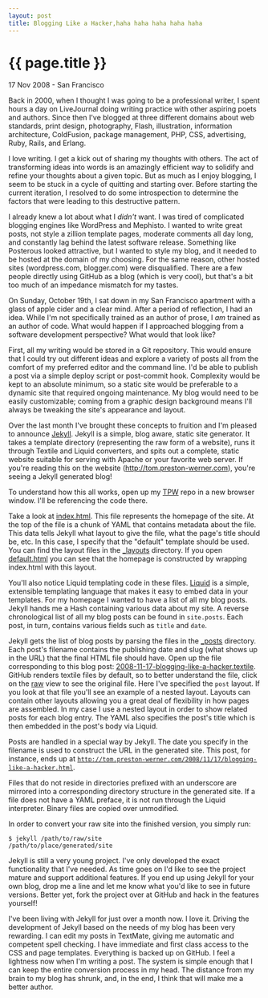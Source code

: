 ```yaml
---
layout: post
title: Blogging Like a Hacker,haha haha haha haha haha
---
```


{{ page.title }}
================

<p class="meta">17 Nov 2008 - San Francisco</p>

Back in 2000, when I thought I was going to be a professional writer, I spent
hours a day on LiveJournal doing writing practice with other aspiring poets and
authors. Since then I've blogged at three different domains about web standards,
print design, photography, Flash, illustration, information architecture,
ColdFusion, package management, PHP, CSS, advertising, Ruby, Rails, and Erlang.

I love writing. I get a kick out of sharing my thoughts with others. The act of
transforming ideas into words is an amazingly efficient way to solidify and
refine your thoughts about a given topic. But as much as I enjoy blogging, I
seem to be stuck in a cycle of quitting and starting over. Before starting the
current iteration, I resolved to do some introspection to determine the factors
that were leading to this destructive pattern.

I already knew a lot about what I *didn't* want. I was tired of complicated
blogging engines like WordPress and Mephisto. I wanted to write great posts, not
style a zillion template pages, moderate comments all day long, and constantly
lag behind the latest software release. Something like Posterous looked
attractive, but I wanted to style my blog, and it needed to be hosted at the
domain of my choosing. For the same reason, other hosted sites (wordpress.com,
blogger.com) were disqualified. There are a few people directly using GitHub as
a blog (which is very cool), but that's a bit too much of an impedance mismatch
for my tastes.

On Sunday, October 19th, I sat down in my San Francisco apartment with a glass
of apple cider and a clear mind. After a period of reflection, I had an idea.
While I'm not specifically trained as an author of prose, I *am* trained as an
author of code. What would happen if I approached blogging from a software
development perspective? What would that look like?

First, all my writing would be stored in a Git repository. This would ensure
that I could try out different ideas and explore a variety of posts all from the
comfort of my preferred editor and the command line. I'd be able to publish a
post via a simple deploy script or post-commit hook. Complexity would be kept to
an absolute minimum, so a static site would be preferable to a dynamic site that
required ongoing maintenance. My blog would need to be easily customizable;
coming from a graphic design background means I'll always be tweaking the site's
appearance and layout.

Over the last month I've brought these concepts to fruition and I'm pleased to
announce [Jekyll](http://github.com/mojombo/jekyll). Jekyll is a simple, blog
aware, static site generator. It takes a template directory (representing the
raw form of a website), runs it through Textile and Liquid converters, and spits
out a complete, static website suitable for serving with Apache or your favorite
web server. If you're reading this on the website
(http://tom.preston-werner.com), you're seeing a Jekyll generated blog!

To understand how this all works, open up my [TPW](http://github.com/mojombo/tpw)
repo in a new browser window. I'll be referencing the code there.

Take a look at
[index.html](http://github.com/mojombo/tpw/tree/master/index.html). This file
represents the homepage of the site. At the top of the file is a chunk of YAML
that contains metadata about the file. This data tells Jekyll what layout to
give the file, what the page's title should be, etc. In this case, I specify
that the "default" template should be used. You can find the layout files in the
[_layouts](http://github.com/mojombo/tpw/tree/master/_layouts) directory. If you
open
[default.html](http://github.com/mojombo/tpw/tree/master/_layouts/default.html)
you can see that the homepage is constructed by wrapping index.html with this
layout.

You'll also notice Liquid templating code in these files.
[Liquid](http://www.liquidmarkup.org/) is a simple, extensible templating
language that makes it easy to embed data in your templates. For my homepage I
wanted to have a list of all my blog posts. Jekyll hands me a Hash containing
various data about my site. A reverse chronological list of all my blog posts
can be found in <code>site.posts</code>. Each post, in turn, contains various
fields such as <code>title</code> and <code>date</code>.

Jekyll gets the list of blog posts by parsing the files in the
[_posts](http://github.com/mojombo/tpw/tree/master/_posts) directory. Each post's
filename contains the publishing date and slug (what shows up in the URL) that
the final HTML file should have. Open up the file corresponding to this blog
post:
[2008-11-17-blogging-like-a-hacker.textile](http://github.com/mojombo/tpw/tree/master/_posts/2008-11-17-blogging-like-a-hacker.textile).
GitHub renders textile files by default, so to better understand the file, click
on the
[raw](http://github.com/mojombo/tpw/tree/master/_posts/2008-11-17-blogging-like-a-hacker.textile?raw=true)
view to see the original file. Here I've specified the <code>post</code> layout.
If you look at that file you'll see an example of a nested layout. Layouts can
contain other layouts allowing you a great deal of flexibility in how pages are
assembled. In my case I use a nested layout in order to show related posts for
each blog entry. The YAML also specifies the post's title which is then embedded
in the post's body via Liquid.

Posts are handled in a special way by Jekyll. The date you specify in the
filename is used to construct the URL in the generated site. This post, for
instance, ends up at
<code>http://tom.preston-werner.com/2008/11/17/blogging-like-a-hacker.html</code>.

Files that do not reside in directories prefixed with an underscore are mirrored
into a corresponding directory structure in the generated site. If a file does
not have a YAML preface, it is not run through the Liquid interpreter. Binary
files are copied over unmodified.

In order to convert your raw site into the finished version, you simply run:

<pre class="terminal"><code>$ jekyll /path/to/raw/site
/path/to/place/generated/site</code></pre>

Jekyll is still a very young project. I've only developed the exact
functionality that I've needed. As time goes on I'd like to see the project
mature and support additional features. If you end up using Jekyll for your own
blog, drop me a line and let me know what you'd like to see in future versions.
Better yet, fork the project over at GitHub and hack in the features yourself!

I've been living with Jekyll for just over a month now. I love it. Driving the
development of Jekyll based on the needs of my blog has been very rewarding. I
can edit my posts in TextMate, giving me automatic and competent spell checking.
I have immediate and first class access to the CSS and page templates.
Everything is backed up on GitHub. I feel a lightness now when I'm writing a
post. The system is simple enough that I can keep the entire conversion process
in my head. The distance from my brain to my blog has shrunk, and, in the end, I
think that will make me a better author.
